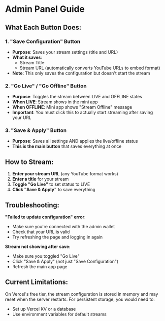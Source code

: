 # Admin Panel Guide

## What Each Button Does:

### 1. **"Save Configuration" Button**
- **Purpose**: Saves your stream settings (title and URL)
- **What it saves**:
  - Stream Title
  - Stream URL (automatically converts YouTube URLs to embed format)
- **Note**: This only saves the configuration but doesn't start the stream

### 2. **"Go Live" / "Go Offline" Button**
- **Purpose**: Toggles the stream between LIVE and OFFLINE states
- **When LIVE**: Stream shows in the mini app
- **When OFFLINE**: Mini app shows "Stream Offline" message
- **Important**: You must click this to actually start streaming after saving your URL

### 3. **"Save & Apply" Button**
- **Purpose**: Saves all settings AND applies the live/offline status
- **This is the main button** that saves everything at once

## How to Stream:

1. **Enter your stream URL** (any YouTube format works)
2. **Enter a title** for your stream  
3. **Toggle "Go Live"** to set status to LIVE
4. **Click "Save & Apply"** to save everything

## Troubleshooting:

**"Failed to update configuration" error**:
- Make sure you're connected with the admin wallet
- Check that your URL is valid
- Try refreshing the page and logging in again

**Stream not showing after save**:
- Make sure you toggled "Go Live" 
- Click "Save & Apply" (not just "Save Configuration")
- Refresh the main app page

## Current Limitations:

On Vercel's free tier, the stream configuration is stored in memory and may reset when the server restarts. For persistent storage, you would need to:
- Set up Vercel KV or a database
- Use environment variables for default streams


